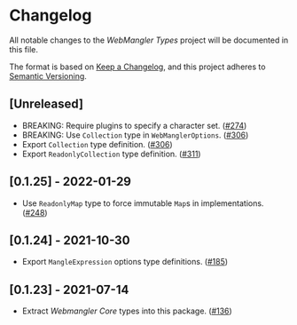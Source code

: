 # Changelog

All notable changes to the _WebMangler Types_ project will be documented in this
file.

The format is based on [Keep a Changelog], and this project adheres to [Semantic
Versioning].

## [Unreleased]

- BREAKING: Require plugins to specify a character set. ([#274])
- BREAKING: Use `Collection` type in `WebManglerOptions`. ([#306])
- Export `Collection` type definition. ([#306])
- Export `ReadonlyCollection` type definition. ([#311])

## [0.1.25] - 2022-01-29

- Use `ReadonlyMap` type to force immutable `Map`s in implementations. ([#248])

## [0.1.24] - 2021-10-30

- Export `MangleExpression` options type definitions. ([#185])

## [0.1.23] - 2021-07-14

- Extract _Webmangler Core_ types into this package. ([#136])

[#136]: https://github.com/ericcornelissen/webmangler/pull/136
[#185]: https://github.com/ericcornelissen/webmangler/pull/185
[#248]: https://github.com/ericcornelissen/webmangler/pull/248
[#274]: https://github.com/ericcornelissen/webmangler/pull/274
[#306]: https://github.com/ericcornelissen/webmangler/pull/306
[#311]: https://github.com/ericcornelissen/webmangler/pull/311
[keep a changelog]: https://keepachangelog.com/en/1.0.0/ "Keep a CHANGELOG"
[semantic versioning]: https://semver.org/spec/v2.0.0.html "Semantic versioning"
